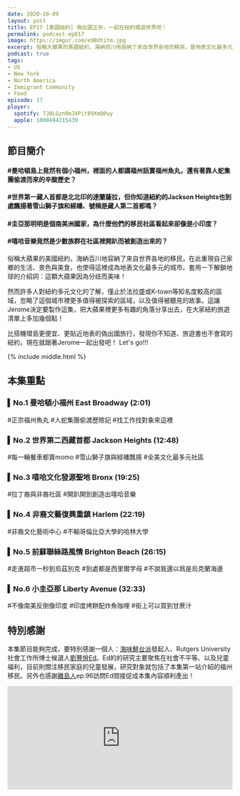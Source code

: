 ```yaml
---
date: 2020-10-09
layout: post
title: EP17 [美國紐約] 偽出國正夯，一起在紐約環遊世界吧！
permalink: podcast-ep017
image: https://imgur.com/e9Bdtitm.jpg
excerpt: 俗稱大蘋果的美國紐約，海納百川地容納了來自世界各地的移民，是地表文化最多元的城市；然而許多人對它的了解，僅止於法拉盛或K-town等知名度較高的區域，這讓Jerome決定要製作這集，把大蘋果裡更多有趣的角落分享出去！比搭機環島更便宜、更貼近地表的偽出國旅行，發現你不知道、旅遊書也不會寫的紐約，現在就跟著Jerome一起出發吧！ Let's go!!!
podcast: true
tags:
- US
- New York
- North America
- Immigrant Community
- Food
episode: 17
player:
  spotify: 7J0LGznRmJ4Pit89XmQ0uy
  apple: 1000494215439
---
```


## 節目簡介

#### #曼哈頓島上竟然有個小福州，裡面的人都講福州話賣福州魚丸，還有著靠人蛇集團偷渡而來的辛酸歷史？

#### #世界第一藏人首都是北北印的達蘭薩拉，但你知道紐約的Jackson Heights也到處飄揚著雪山獅子旗和經幡、號稱是藏人第二首都嗎？

#### #圭亞那明明是個南美洲國家，為什麼他們的移民社區看起來卻像是小印度？

#### #嘻哈音樂竟然是少數族群在社區裡開趴而被創造出來的？

俗稱大蘋果的美國紐約，海納百川地容納了來自世界各地的移民，在此重現自己家鄉的生活、景色與美食，也使得這裡成為地表文化最多元的城市。套用一下解鎖地球的介紹詞：這顆大蘋果因為分歧而美味！

然而許多人對紐約多元文化的了解，僅止於法拉盛或K-town等知名度較高的區域，忽略了這個城市裡更多值得被探索的區域，以及值得被聽見的故事。這讓Jerome決定要製作這集，把大蘋果裡更多有趣的角落分享出去，在大家紐約旅遊清單上多加幾個點！

比搭機環島更便宜、更貼近地表的偽出國旅行，發現你不知道、旅遊書也不會寫的紐約，現在就跟著Jerome一起出發吧！ Let's go!!!



{% include middle.html %}

## 本集重點

### ▍No.1 曼哈頓小福州 East Broadway (2:01)
#正宗福州魚丸
#人蛇集團偷渡歷險記
#找工作找對象來這裡

### ▍No.2 世界第二西藏首都 Jackson Heights (12:48)
#每一輛餐車都賣momo
#雪山獅子旗與經幡飄揚
#全美文化最多元社區

### ▍No.3 嘻哈文化發源聖地 Bronx (19:25)
#拉丁裔與非裔社區
#開趴開到創造出嘻哈音樂

### ▍No.4 非裔文藝復興重鎮 Harlem (22:19)
#非裔文化藝術中心
#不輸哥倫比亞大學的哈林大學

### ▍No.5 前蘇聯絲路風情 Brighton Beach (26:15)
#走進超市一秒到烏茲別克
#到處都是西里爾字母
#不說我還以爲是烏克蘭海邊

### ▍No.6 小圭亞那 Liberty Avenue (32:33)
#不像南美反倒像印度
#印度烤餅配炸魚咖哩
#街上可以買到甘蔗汁

## 特別感謝

本集節目能夠完成，要特別感謝一個人：[海味鮮台派](https://www.facebook.com/SeaFormosa/)發起人、Rutgers University社會工作所博士候選人[劉豐佾Ed](https://www.linkedin.com/in/feng-yi-liu-4121597b/)。Ed的的研究主要聚焦在社會不平等、以及兒童福利，目前則關注移民家庭的兒童發展，研究對象就包括了本集第一站介紹的福州移民。另外也感謝[離島人](http://linktr.ee/humansoffshore)ep.96訪問Ed間接促成本集內容順利產出！

<iframe src="https://open.spotify.com/embed-podcast/episode/4TXXEFPbZcAYdOx3UE6XS0" width="100%" height="232" frameborder="0" allowtransparency="true" allow="encrypted-media"></iframe>
